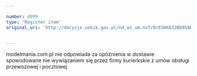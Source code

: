 ```yaml
---

number: 4099
type: 'Register item'
original_uri: 'http://decyzje.uokik.gov.pl/nd_wz_um.nsf/0/E506832BD95AB7D8C1257AD1002CC7C9?OpenDocument'


---
```


modelmania.com.pl nie odpowiada za opóźnienia w dostawie spowodowane nie wywiązaniem się przez firmy kurierkskie z umów obsługi przewozowej i pocztowej
